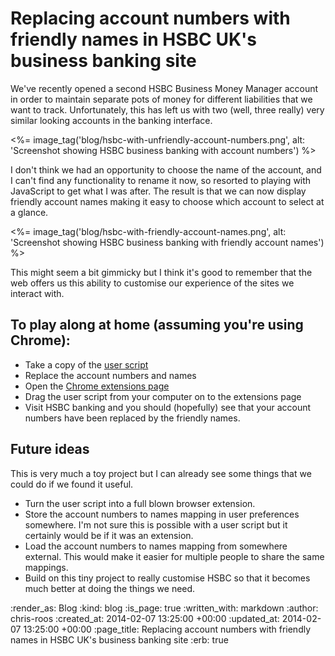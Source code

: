 Replacing account numbers with friendly names in HSBC UK's business banking site
=======

We've recently opened a second HSBC Business Money Manager account in order to maintain separate pots of money for different liabilities that we want to track. Unfortunately, this has left us with two (well, three really) very similar looking accounts in the banking interface.

<%= image_tag('blog/hsbc-with-unfriendly-account-numbers.png', alt: 'Screenshot showing HSBC business banking with account numbers') %>

I don't think we had an opportunity to choose the name of the account, and I can't find any functionality to rename it now, so resorted to playing with JavaScript to get what I was after. The result is that we can now display friendly account names making it easy to choose which account to select at a glance.

<%= image_tag('blog/hsbc-with-friendly-account-names.png', alt: 'Screenshot showing HSBC business banking with friendly account names') %>

This might seem a bit gimmicky but I think it's good to remember that the web offers us this ability to customise our experience of the sites we interact with.

## To play along at home (assuming you're using Chrome):

* Take a copy of the [user script](https://gist.github.com/chrisroos/8862244)
* Replace the account numbers and names
* Open the [Chrome extensions page](chrome://extensions/)
* Drag the user script from your computer on to the extensions page
* Visit HSBC banking and you should (hopefully) see that your account numbers have been replaced by the friendly names.

## Future ideas

This is very much a toy project but I can already see some things that we could do if we found it useful.

* Turn the user script into a full blown browser extension.
* Store the account numbers to names mapping in user preferences somewhere. I'm not sure this is possible with a user script but it certainly would be if it was an extension.
* Load the account numbers to names mapping from somewhere external. This would make it easier for multiple people to share the same mappings.
* Build on this tiny project to really customise HSBC so that it becomes much better at doing the things we need.


:render_as: Blog
:kind: blog
:is_page: true
:written_with: markdown
:author: chris-roos
:created_at: 2014-02-07 13:25:00 +00:00
:updated_at: 2014-02-07 13:25:00 +00:00
:page_title: Replacing account numbers with friendly names in HSBC UK's business banking site
:erb: true
